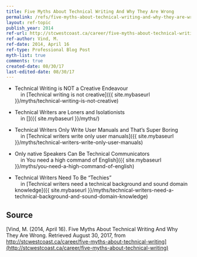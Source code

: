 ```yaml
---
title: Five Myths About Technical Writing And Why They Are Wrong
permalink: /refs/five-myths-about-technical-writing-and-why-they-are-wrong
layout: ref-topic
publish_year: 2014
ref-url: http://stcwestcoast.ca/career/five-myths-about-technical-writing
ref-author: Vind, M.
ref-date: 2014, April 16
ref-type: Professional Blog Post
myth-list: true
comments: true
created-date: 08/30/17
last-edited-date: 08/30/17
---
```


* Technical Writing is NOT a Creative Endeavour<br>&nbsp;&nbsp;&nbsp;&nbsp;in [Technical writing is not creative]({{ site.mybaseurl }}/myths/technical-writing-is-not-creative) 

* Technical Writers are Loners and Isolationists<br>&nbsp;&nbsp;&nbsp;&nbsp;in []({{ site.mybaseurl }}/myths/)

* Technical Writers Only Write User Manuals and That’s Super Boring<br>&nbsp;&nbsp;&nbsp;&nbsp;in [Technical writers write only user manuals]({{ site.mybaseurl }}/myths/technical-writers-write-only-user-manuals)

* Only native Speakers Can Be Technical Communicators<br>&nbsp;&nbsp;&nbsp;&nbsp;in You need a high command of English]({{ site.mybaseurl }}/myths/you-need-a-high-command-of-english)

* Technical Writers Need To Be “Techies”<br>&nbsp;&nbsp;&nbsp;&nbsp;in [Technical writers need a technical background and sound domain knowledge]({{ site.mybaseurl }}/myths/technical-writers-need-a-technical-background-and-sound-domain-knowledge)

## Source

[Vind, M. (2014, April 16). Five Myths About Technical Writing And Why They Are Wrong. Retrieved August 30, 2017, from http://stcwestcoast.ca/career/five-myths-about-technical-writing](http://stcwestcoast.ca/career/five-myths-about-technical-writing)
